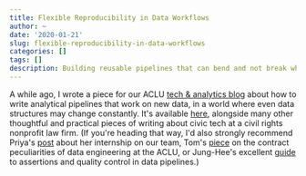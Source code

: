 ```yaml
---
title: Flexible Reproducibility in Data Workflows
author: ~
date: '2020-01-21'
slug: flexible-reproducibility-in-data-workflows
categories: []
tags: []
description: Building reusable pipelines that can bend and not break when new data is introduced.
---
```


A while ago, I wrote a piece for our ACLU [tech & analytics blog](https://medium.com/aclu-tech-analytics/) about how to write analytical pipelines that work on new data, in a world where even data structures may change constantly. It's available [here](https://medium.com/aclu-tech-analytics/flexible-reproducibility-in-data-workflows-6505c515054a), alongside many other thoughtful and practical pieces of writing about civic tech at a civil rights nonprofit law firm. (If you're heading that way, I'd also strongly recommend Priya's [post](https://medium.com/aclu-tech-analytics/manifesting-tech-for-social-good-my-aclu-internship-experience-be32c431a5c3) about her internship on our team, Tom's [piece](https://medium.com/aclu-tech-analytics/i-cannot-accept-the-terms-31bf5d74d6e0) on the contract peculiarities of data engineering at the ACLU, or Jung-Hee's excellent [guide](https://medium.com/aclu-tech-analytics/check-yo-data-before-you-wreck-yo-results-53f0e919d0b9) to assertions and quality control in data pipelines.)

